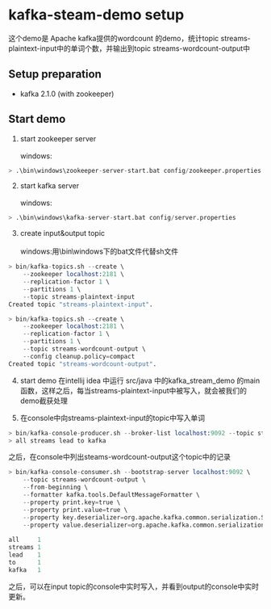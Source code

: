 # kafka-steam-demo setup
这个demo是 Apache kafka提供的wordcount 的demo，统计topic streams-plaintext-input中的单词个数，并输出到topic streams-wordcount-output中
## Setup preparation

* kafka 2.1.0 (with zookeeper)


## Start demo
1. start zookeeper server
</br></br>windows:
```s
> .\bin\windows\zookeeper-server-start.bat config/zookeeper.properties
```
2. start kafka server
</br></br>windows:
```s
> .\bin\windows\kafka-server-start.bat config/server.properties
```
3. create input&output topic
</br></br>windows:用\bin\windows下的bat文件代替sh文件
```s
> bin/kafka-topics.sh --create \
    --zookeeper localhost:2181 \
    --replication-factor 1 \
    --partitions 1 \
    --topic streams-plaintext-input
Created topic "streams-plaintext-input".
```
```s
> bin/kafka-topics.sh --create \
    --zookeeper localhost:2181 \
    --replication-factor 1 \
    --partitions 1 \
    --topic streams-wordcount-output \
    --config cleanup.policy=compact
Created topic "streams-wordcount-output".
```

4. start demo
在intellij idea 中运行 src/java 中的kafka_stream_demo 的main函数，这样之后，每当streams-plaintext-input中被写入，就会被我们的demo截获处理


5. 在console中向streams-plaintext-input的topic中写入单词

```s
> bin/kafka-console-producer.sh --broker-list localhost:9092 --topic streams-plaintext-input
> all streams lead to kafka
```
之后，在console中列出steams-wordcount-output这个topic中的记录
```s
> bin/kafka-console-consumer.sh --bootstrap-server localhost:9092 \
    --topic streams-wordcount-output \
    --from-beginning \
    --formatter kafka.tools.DefaultMessageFormatter \
    --property print.key=true \
    --property print.value=true \
    --property key.deserializer=org.apache.kafka.common.serialization.StringDeserializer \
    --property value.deserializer=org.apache.kafka.common.serialization.LongDeserializer
 
all     1
streams 1
lead    1
to      1
kafka   1
```

之后，可以在input topic的console中实时写入，并看到output的console中实时更新。
